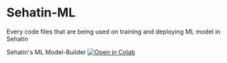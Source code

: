 # Sehatin-ML
Every code files that are being used on training and deploying ML model in Sehatin

Sehatin's ML Model-Builder
[![Open in Colab](https://colab.research.google.com/assets/colab-badge.svg)](https://colab.research.google.com/drive/1sMTk5qR0mlm0I9rN4d8wPO3G67rvqymv?usp=sharing)

